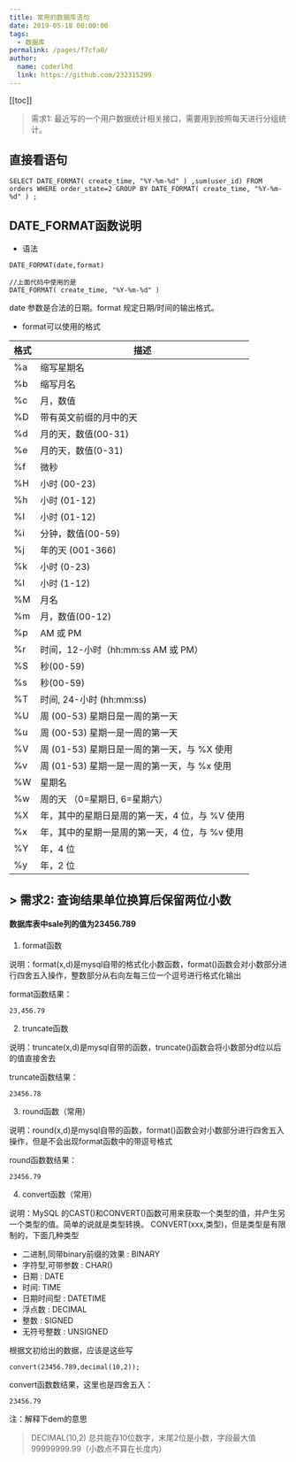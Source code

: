 ```yaml
---
title: 常用的数据库语句
date: 2019-05-18 00:00:00
tags: 
  - 数据库
permalink: /pages/f7cfa0/
author: 
  name: coderlhd
  link: https://github.com/232315299
---
```

 
[[toc]]

> 需求1: 最近写的一个用户数据统计相关接口，需要用到按照每天进行分组统计。


## 直接看语句 

```
SELECT DATE_FORMAT( create_time, "%Y-%m-%d" ) ,sum(user_id) FROM orders WHERE order_state=2 GROUP BY DATE_FORMAT( create_time, "%Y-%m-%d" ) ;
```
## DATE_FORMAT函数说明

- 语法

```
DATE_FORMAT(date,format)

//上面代码中使用的是
DATE_FORMAT( create_time, "%Y-%m-%d" )
```

date 参数是合法的日期。format 规定日期/时间的输出格式。

- format可以使用的格式


格式  |	描述
---|---
%a  |	缩写星期名
%b|	缩写月名
%c	|月，数值
%D	|带有英文前缀的月中的天
%d	|月的天，数值(00-31)
%e	|月的天，数值(0-31)
%f	|微秒
%H	|小时 (00-23)
%h	|小时 (01-12)
%I	|小时 (01-12)
%i	|分钟，数值(00-59)
%j	|年的天 (001-366)
%k	|小时 (0-23)
%l	|小时 (1-12)
%M	|月名
%m	|月，数值(00-12)
%p	|AM 或 PM
%r	|时间，12-小时（hh:mm:ss AM 或 PM）
%S	|秒(00-59)
%s	|秒(00-59)
%T	|时间, 24-小时 (hh:mm:ss)
%U	|周 (00-53) 星期日是一周的第一天
%u	|周 (00-53) 星期一是一周的第一天
%V	|周 (01-53) 星期日是一周的第一天，与 %X 使用
%v	|周 (01-53) 星期一是一周的第一天，与 %x 使用
%W	|星期名
%w	|周的天 （0=星期日, 6=星期六）
%X	|年，其中的星期日是周的第一天，4 位，与 %V 使用
%x	|年，其中的星期一是周的第一天，4 位，与 %v 使用
%Y	|年，4 位
%y	|年，2 位



## > 需求2: 查询结果单位换算后保留两位小数

#### 数据库表中sale列的值为23456.789
1. format函数 

说明：format(x,d)是mysql自带的格式化小数函数，format()函数会对小数部分进行四舍五入操作，整数部分从右向左每三位一个逗号进行格式化输出

format函数结果： 

```
23,456.79
```

2. truncate函数

说明：truncate(x,d)是mysql自带的函数，truncate()函数会将小数部分d位以后的值直接舍去

truncate函数结果：

```
23456.78
```

3. round函数（常用）

说明：round(x,d)是mysql自带的函数，format()函数会对小数部分进行四舍五入操作，但是不会出现format函数中的带逗号格式

round函数数结果：

```
23456.79
```
4. convert函数（常用）

说明：MySQL 的CAST()和CONVERT()函数可用来获取一个类型的值，并产生另一个类型的值。简单的说就是类型转换。
CONVERT(xxx,类型)，但是类型是有限制的，下面几种类型
-  二进制,同带binary前缀的效果 : BINARY    
-   字符型,可带参数 : CHAR()     
-   日期 : DATE     
-   时间: TIME     
-   日期时间型 : DATETIME     
-   浮点数 : DECIMAL      
-   整数 : SIGNED     
-   无符号整数 : UNSIGNED

根据文初给出的数据，应该是这些写

```
convert(23456.789,decimal(10,2));
```

convert函数数结果，这里也是四舍五入：

```
23456.79
```
注：解释下dem的意思
> DECIMAL(10,2)  总共能存10位数字，末尾2位是小数，字段最大值99999999.99（小数点不算在长度内）
